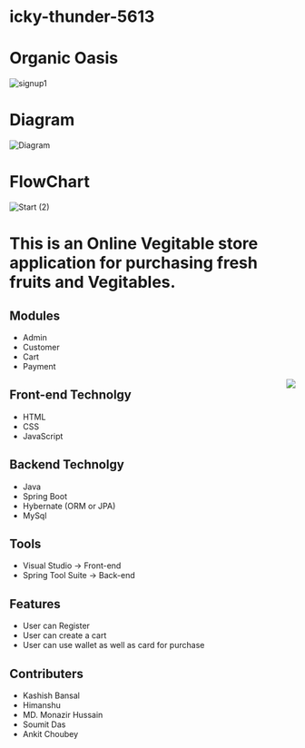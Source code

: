 # icky-thunder-5613
# Organic Oasis
![signup1](https://user-images.githubusercontent.com/110126989/236902446-f8ef4c41-f78e-4303-b137-ddb88c48fccc.jpg)

# Diagram
![Diagram](https://user-images.githubusercontent.com/25690078/236969385-21215e0e-5212-4897-945b-787071bba775.png)

# FlowChart
![Start (2)](https://user-images.githubusercontent.com/25690078/236978712-4af602f4-893b-44a8-9e00-a76f90604452.png)

# This is an Online Vegitable store  application for purchasing fresh fruits and Vegitables.
## Modules
- Admin
- Customer
- Cart
- Payment

<img align="right" src="https://user-images.githubusercontent.com/110126989/236896906-025ec4f7-2b58-49d6-88ce-025c5dc428fa.png" />

## Front-end Technolgy
 - HTML
 - CSS
 - JavaScript

## Backend Technolgy
- Java
- Spring Boot
- Hybernate (ORM or JPA)
- MySql

## Tools
- Visual Studio -> Front-end
- Spring Tool Suite -> Back-end

## Features
- User can Register
- User can create a cart
- User can use wallet as well as card for purchase


## Contributers
- Kashish Bansal
- Himanshu
- MD. Monazir Hussain
- Soumit Das
- Ankit Choubey

